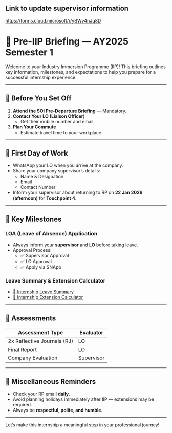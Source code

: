 ## Link to update supervisor information
https://forms.cloud.microsoft/r/yBWv4nJq8D

# 🧭 Pre-IIP Briefing — AY2025 Semester 1

Welcome to your Industry Immersion Programme (IIP)! This briefing outlines key information, milestones, and expectations to help you prepare for a successful internship experience.

---

## 🧳 Before You Set Off

1. **Attend the SOI Pre-Departure Briefing** — Mandatory.
2. **Contact Your LO (Liaison Officer)**  
   - Get their mobile number and email.
3. **Plan Your Commute**  
   - Estimate travel time to your workplace.

---

## 🚀 First Day of Work

- WhatsApp your LO when you arrive at the company.
- Share your company supervisor’s details:
  - Name & Designation  
  - Email  
  - Contact Number
- Inform your supervisor about returning to RP on **22 Jan 2026 (afternoon)** for **Touchpoint 4**.

---

## 📅 Key Milestones

### LOA (Leave of Absence) Application

- Always inform your **supervisor** and **LO** before taking leave.
- Approval Process:
  - ✅ Supervisor Approval  
  - ✅ LO Approval  
  - ✅ Apply via SNApp

### Leave Summary & Extension Calculator

- [📄 Internship Leave Summary](https://for.edu.sg/rp-soi-internship-leave-summary-student)  
- [🧮 Internship Extension Calculator](https://for.edu.sg/rp-soi-internship-calculator)

---

## 📝 Assessments

| Assessment Type     | Evaluator     |
|---------------------|---------------|
| 2x Reflective Journals (RJ) | LO            |
| Final Report        | LO            |
| Company Evaluation  | Supervisor    |

---

## 📌 Miscellaneous Reminders

- Check your RP email **daily**.
- Avoid planning holidays immediately after IIP — extensions may be required.
- Always be **respectful, polite, and humble**.

---

Let’s make this internship a meaningful step in your professional journey!
